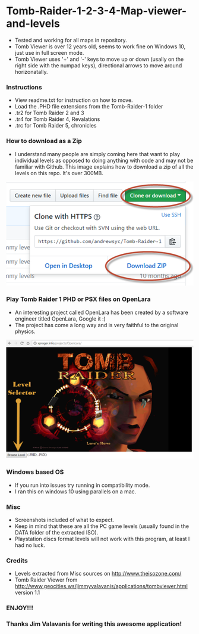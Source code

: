 # Tomb-Raider-1-2-3-4-Map-viewer-and-levels

* Tested and working for all maps in repository.
* Tomb Viewer is over 12 years old, seems to work fine on Windows 10, just use in full screen mode. 
* Tomb Viewer uses '+' and '-' keys to move up or down (usally on the right side with the numpad keys), directional arrows to move around horizonatally.

### Instructions
- View readme.txt for instruction on how to move.
- Load the .PHD file extensions from the Tomb-Raider-1 folder
- .tr2 for Tomb Raider 2 and 3
- .tr4 for Tomb Raider 4, Revalations
- .trc for Tomb Raider 5, chronicles

### How to download as a Zip
- I understand many people are simply coming here that want to play individual levels as opposed to doing anything with code and may not be familiar with Github. This image explains how to download a zip of all the levels on this repo. It's over 300MB. 

![How to download](/images/download.png)

### Play Tomb Raider 1 PHD or PSX files on OpenLara
- An interesting project called OpenLara has been created by a software engineer titled OpenLara, Google it :) 
- The project has come a long way and is very faithful to the original physics. 

![How to Play](/images/openlara.png)


### Windows based OS

* If you run into issues try running in compatibility mode.
* I ran this on windows 10 using parallels on a mac.

### Misc

- Screenshots included of what to expect. 
- Keep in mind that these are all the PC game levels (usually found in the DATA folder of the extracted ISO).
- Playstation discs format levels will not work with this program, at least I had no luck.

### Credits
* Levels extracted from Misc sources on http://www.theisozone.com/
* Tomb Raider Viewer from http://www.geocities.ws/jimmyvalavanis/applications/tombviewer.html version 1.1

### ENJOY!!!
### Thanks Jim Valavanis for writing this awesome application!
